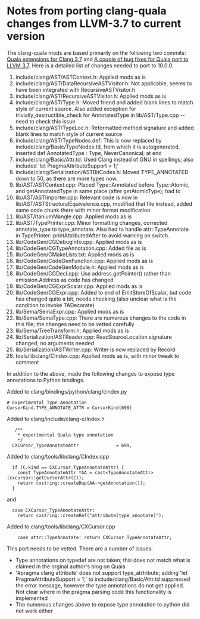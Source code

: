 # Notes from porting clang-quala changes from LLVM-3.7 to current version

The clang-quala mods are based primarily on the following two commits: [Quala extensions for Clang 3.7](https://github.com/sampsyo/clang-quala/commit/cf13b5ece455999847fd8ae429fbafef4c9bbfa8#diff-062633a31cb015a4e00c5e503a80e9b7R2051) and [A couple of bug fixes for Quala port to LLVM 3.7](https://github.com/sampsyo/clang-quala/commit/859fa5352369334502a87d1fb8af27c03309de5a). Here is a detailed 
list of changes needed to port to 10.0.0.

 1. include/clang/AST/ASTContext.h: Applied mods as is
 2. include/clang/AST/DataRecursiveASTVisitor.h: Not applicable, seems to have been integrated with RecursiveASTVisitor.h
 3. include/clang/AST/RecursiveASTVisitor.h: Applied mods as is
 4. include/clang/AST/Type.h: Moved friend and added blank lines to match style of current source. Also added exception for trivially_destructible_check for AnnotatedType in lib/AST/Type.cpp -- need to check this issue
 5. include/clang/AST/TypeLoc.h: Reformatted method signature and added blank lines to match style of current source
 6. include/clang/AST/TypeNodes.def: This is now replaced by include/clang/Basic/TypeNodes.td, from which it is autogenerated, inserted 
    def AnnotatedType : Type, NeverCanonical; at end
 7. include/clang/Basic/Attr.td: Used Clang instead of GNU in spellings; also included 'let PragmaAttributeSupport = 1;'
 8. include/clang/Serialization/ASTBitCodes.h: Moved TYPE_ANNOTATED down to 50, as there are more types now.
 9. lib/AST/ASTContext.cpp: Placed Type::Annotated before Type::Atomic, and getAnnotatedType in same place (after getAtomicType); had to 
 10. lib/AST/ASTImporter.cpp: Relevant code is now in lib/AST/ASTStructuralEquivalence.cpp, modified that file instead, added same code chunk there with minor format modification
 11. lib/AST/ItaniumMangle.cpp: Applied mods as is
 12. lib/AST/TypePrinter.cpp: Minor formatting changes, corrected annotate_type to type_annotate. Also had to handle attr::TypeAnnotate in TypePrinter::printAttributedAfter to avoid warning on switch.
 13. lib/CodeGen/CGDebugInfo.cpp: Applied mods as is
 14. lib/CodeGen/CGTypeAnnotation.cpp: Added file as is
 15. lib/CodeGen/CMakeLists.txt: Applied mods as is
 16. lib/CodeGen/CodeGenFunction.cpp: Applied mods as is
 17. lib/CodeGen/CodeGenModule.h: Applied mods as is
 18. lib/CodeGen/CGDecl.cpp: Use address.getPointer() rather than emission.Address as code has changed
 19. lib/CodeGen/CGExprScalar.cpp: Applied mods as is
 20. lib/CodeGen/CGExpr.cpp: Added to end of EmitStoreOfScalar, but code has changed quite a bit, needs checking (also unclear what is the condition to invoke TADecorate)
 21. lib/Sema/SemaExpr.cpp: Applied mods as is
 22. lib/Sema/SemaType.cpp: There are numerous changes to the code in this file;
the changes need to be vetted carefully
 23. lib/Sema/TreeTransform.h: Applied mods as is
 24. lib/Serialization/ASTReader.cpp: ReadSourceLocation signature changed, no arguments needed
 25. lib/Serialization/ASTWriter.cpp: Writer is now replaced by Record
 26. tools/libclang/CIndex.cpp: Applied mods as is, with minor tweak to comment

In addition to the above, made the following changes to expose type annotations
to Python bindings.

Added to clang/bindings/python/clang/cindex.py 
 
```
# Experimental Type Annotation 
CursorKind.TYPE_ANNOTATE_ATTR = CursorKind(699)
```

Added to clang/include/clang-c/Index.h
```
   /**
    * experimental Quala type annotation
    */
  CXCursor_TypeAnnotateAttr              = 699,
```

Added to clang/tools/libclang/CIndex.cpp
 
```
  if (C.kind == CXCursor_TypeAnnotateAttr) {
    const TypeAnnotateAttr *AA = cast<TypeAnnotateAttr>(cxcursor::getCursorAttr(C));
    return cxstring::createDup(AA->getAnnotation());
  }
```
and

```
  case CXCursor_TypeAnnotateAttr:
    return cxstring::createRef("attribute(type_annotate)");
```

Added to clang/tools/libclang/CXCursor.cpp
```
    case attr::TypeAnnotate: return CXCursor_TypeAnnotateAttr;
```

This port needs to be vetted. There are a number of issues:
* Type annotations on typedef are not taken; this does not match what is claimed in the orginal author's blog on Quala
* '#pragma clang attribute' does not support type_atrtribute; adding
'let PragmaAttributeSupport = 1;' to include/clang/Basic/Attr.td suppressed
the error message, however the type annotations do not get applied. Not clear
where in the pragma parsing code this functionality is implemented
* The numerous changes above to expose type annotation to python did not
work either
